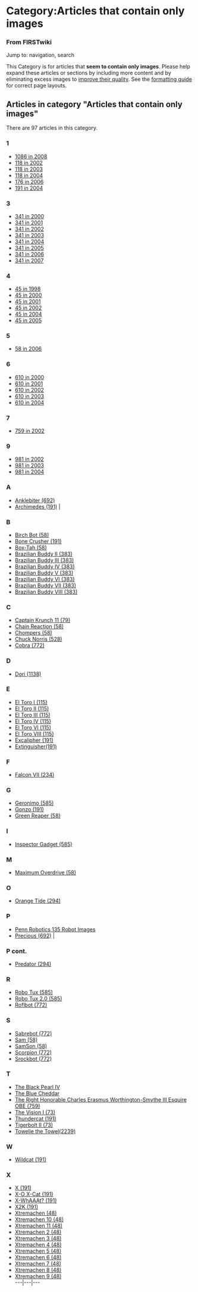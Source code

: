 
# Category:Articles that contain only images

### From FIRSTwiki

Jump to: navigation, search

This Category is for articles that **seem to contain only images**. Please
help expand these articles or sections by including more content and by
eliminating excess images to [improve their
quality](/index.php/FIRSTwiki:Style_guide "FIRSTwiki:Style guide" ). See the
[formatting guide](/index.php/FIRSTwiki:Page_formats "FIRSTwiki:Page formats"
) for correct page layouts.

  

## Articles in category "Articles that contain only images"

There are 97 articles in this category.

### 1

  * [1086 in 2008](/index.php/1086_in_2008 "1086 in 2008" )
  * [118 in 2002](/index.php/118_in_2002 "118 in 2002" )
  * [118 in 2003](/index.php/118_in_2003 "118 in 2003" )
  * [118 in 2004](/index.php/118_in_2004 "118 in 2004" )
  * [176 in 2006](/index.php/176_in_2006 "176 in 2006" )
  * [191 in 2004](/index.php/191_in_2004 "191 in 2004" )

### 3

  * [341 in 2000](/index.php/341_in_2000 "341 in 2000" )
  * [341 in 2001](/index.php/341_in_2001 "341 in 2001" )
  * [341 in 2002](/index.php/341_in_2002 "341 in 2002" )
  * [341 in 2003](/index.php/341_in_2003 "341 in 2003" )
  * [341 in 2004](/index.php/341_in_2004 "341 in 2004" )
  * [341 in 2005](/index.php/341_in_2005 "341 in 2005" )
  * [341 in 2006](/index.php/341_in_2006 "341 in 2006" )
  * [341 in 2007](/index.php/341_in_2007 "341 in 2007" )

### 4

  * [45 in 1998](/index.php/45_in_1998 "45 in 1998" )
  * [45 in 2000](/index.php/45_in_2000 "45 in 2000" )
  * [45 in 2001](/index.php/45_in_2001 "45 in 2001" )
  * [45 in 2002](/index.php/45_in_2002 "45 in 2002" )
  * [45 in 2004](/index.php/45_in_2004 "45 in 2004" )
  * [45 in 2005](/index.php/45_in_2005 "45 in 2005" )

### 5

  * [58 in 2006](/index.php/58_in_2006 "58 in 2006" )

### 6

  * [610 in 2000](/index.php/610_in_2000 "610 in 2000" )
  * [610 in 2001](/index.php/610_in_2001 "610 in 2001" )
  * [610 in 2002](/index.php/610_in_2002 "610 in 2002" )
  * [610 in 2003](/index.php/610_in_2003 "610 in 2003" )
  * [610 in 2004](/index.php/610_in_2004 "610 in 2004" )

### 7

  * [759 in 2002](/index.php/759_in_2002 "759 in 2002" )

### 9

  * [981 in 2002](/index.php/981_in_2002 "981 in 2002" )
  * [981 in 2003](/index.php/981_in_2003 "981 in 2003" )
  * [981 in 2004](/index.php/981_in_2004 "981 in 2004" )

### A

  * [Anklebiter (692)](/index.php/Anklebiter_%28692%29 "Anklebiter \(692\)" )
  * [Archimedes (191)](/index.php/Archimedes_%28191%29 "Archimedes \(191\)" )
|

### B

  * [Birch Bot (58)](/index.php/Birch_Bot_%2858%29 "Birch Bot \(58\)" )
  * [Bone Crusher (191)](/index.php/Bone_Crusher_%28191%29 "Bone Crusher \(191\)" )
  * [Box-Tah (58)](/index.php/Box-Tah_%2858%29 "Box-Tah \(58\)" )
  * [Brazilian Buddy II (383)](/index.php/Brazilian_Buddy_II_%28383%29 "Brazilian Buddy II \(383\)" )
  * [Brazilian Buddy III (383)](/index.php/Brazilian_Buddy_III_%28383%29 "Brazilian Buddy III \(383\)" )
  * [Brazilian Buddy IV (383)](/index.php/Brazilian_Buddy_IV_%28383%29 "Brazilian Buddy IV \(383\)" )
  * [Brazilian Buddy V (383)](/index.php/Brazilian_Buddy_V_%28383%29 "Brazilian Buddy V \(383\)" )
  * [Brazilian Buddy VI (383)](/index.php/Brazilian_Buddy_VI_%28383%29 "Brazilian Buddy VI \(383\)" )
  * [Brazilian Buddy VII (383)](/index.php/Brazilian_Buddy_VII_%28383%29 "Brazilian Buddy VII \(383\)" )
  * [Brazilian Buddy VIII (383)](/index.php/Brazilian_Buddy_VIII_%28383%29 "Brazilian Buddy VIII \(383\)" )

### C

  * [Captain Krunch 11 (79)](/index.php/Captain_Krunch_11_%2879%29 "Captain Krunch 11 \(79\)" )
  * [Chain Reaction (58)](/index.php/Chain_Reaction_%2858%29 "Chain Reaction \(58\)" )
  * [Chompers (58)](/index.php/Chompers_%2858%29 "Chompers \(58\)" )
  * [Chuck Norris (528)](/index.php/Chuck_Norris_%28528%29 "Chuck Norris \(528\)" )
  * [Cobra (772)](/index.php/Cobra_%28772%29 "Cobra \(772\)" )

### D

  * [Dori (1138)](/index.php/Dori_%281138%29 "Dori \(1138\)" )

### E

  * [El Toro I (115)](/index.php/El_Toro_I_%28115%29 "El Toro I \(115\)" )
  * [El Toro II (115)](/index.php/El_Toro_II_%28115%29 "El Toro II \(115\)" )
  * [El Toro III (115)](/index.php/El_Toro_III_%28115%29 "El Toro III \(115\)" )
  * [El Toro IV (115)](/index.php/El_Toro_IV_%28115%29 "El Toro IV \(115\)" )
  * [El Toro VI (115)](/index.php/El_Toro_VI_%28115%29 "El Toro VI \(115\)" )
  * [El Toro VIII (115)](/index.php/El_Toro_VIII_%28115%29 "El Toro VIII \(115\)" )
  * [Excalipher (191)](/index.php/Excalipher_%28191%29 "Excalipher \(191\)" )
  * [Extinguisher(191)](/index.php/Extinguisher%28191%29 "Extinguisher\(191\)" )

### F

  * [Falcon VII (234)](/index.php/Falcon_VII_%28234%29 "Falcon VII \(234\)" )

### G

  * [Geronimo (585)](/index.php/Geronimo_%28585%29 "Geronimo \(585\)" )
  * [Gonzo (191)](/index.php/Gonzo_%28191%29 "Gonzo \(191\)" )
  * [Green Reaper (58)](/index.php/Green_Reaper_%2858%29 "Green Reaper \(58\)" )

### I

  * [Inspector Gadget (585)](/index.php/Inspector_Gadget_%28585%29 "Inspector Gadget \(585\)" )

### M

  * [Maximum Overdrive (58)](/index.php/Maximum_Overdrive_%2858%29 "Maximum Overdrive \(58\)" )

### O

  * [Orange Tide (294)](/index.php/Orange_Tide_%28294%29 "Orange Tide \(294\)" )

### P

  * [Penn Robotics 135 Robot Images](/index.php/Penn_Robotics_135_Robot_Images "Penn Robotics 135 Robot Images" )
  * [Precious (692)](/index.php/Precious_%28692%29 "Precious \(692\)" )
|

### P cont.

  * [Predator (294)](/index.php/Predator_%28294%29 "Predator \(294\)" )

### R

  * [Robo Tux (585)](/index.php/Robo_Tux_%28585%29 "Robo Tux \(585\)" )
  * [Robo Tux 2.0 (585)](/index.php/Robo_Tux_2.0_%28585%29 "Robo Tux 2.0 \(585\)" )
  * [Roflbot (772)](/index.php/Roflbot_%28772%29 "Roflbot \(772\)" )

### S

  * [Sabrebot (772)](/index.php/Sabrebot_%28772%29 "Sabrebot \(772\)" )
  * [Sam (58)](/index.php/Sam_%2858%29 "Sam \(58\)" )
  * [SamSon (58)](/index.php/SamSon_%2858%29 "SamSon \(58\)" )
  * [Scorpion (772)](/index.php/Scorpion_%28772%29 "Scorpion \(772\)" )
  * [Srockbot (772)](/index.php/Srockbot_%28772%29 "Srockbot \(772\)" )

### T

  * [The Black Pearl IV](/index.php/The_Black_Pearl_IV "The Black Pearl IV" )
  * [The Blue Cheddar](/index.php/The_Blue_Cheddar "The Blue Cheddar" )
  * [The Right Honorable Charles Erasmus Worthington-Smythe III Esquire OBE (759)](/index.php/The_Right_Honorable_Charles_Erasmus_Worthington-Smythe_III_Esquire_OBE_%28759%29 "The Right Honorable Charles Erasmus Worthington-Smythe III Esquire OBE \(759\)" )
  * [The Vision I (73)](/index.php/The_Vision_I_%2873%29 "The Vision I \(73\)" )
  * [Thundercat (191)](/index.php/Thundercat_%28191%29 "Thundercat \(191\)" )
  * [Tigerbolt II (73)](/index.php/Tigerbolt_II_%2873%29 "Tigerbolt II \(73\)" )
  * [Towelie the Towel(2239)](/index.php/Towelie_the_Towel%282239%29 "Towelie the Towel\(2239\)" )

### W

  * [Wildcat (191)](/index.php/Wildcat_%28191%29 "Wildcat \(191\)" )

### X

  * [X (191)](/index.php/X_%28191%29 "X \(191\)" )
  * [X-O X-Cat (191)](/index.php/X-O_X-Cat_%28191%29 "X-O X-Cat \(191\)" )
  * [X-WhAAAt? (191)](/index.php/X-WhAAAt%3F_%28191%29 "X-WhAAAt? \(191\)" )
  * [X2K (191)](/index.php/X2K_%28191%29 "X2K \(191\)" )
  * [Xtremachen (48)](/index.php/Xtremachen_%2848%29 "Xtremachen \(48\)" )
  * [Xtremachen 10 (48)](/index.php/Xtremachen_10_%2848%29 "Xtremachen 10 \(48\)" )
  * [Xtremachen 11 (48)](/index.php/Xtremachen_11_%2848%29 "Xtremachen 11 \(48\)" )
  * [Xtremachen 2 (48)](/index.php/Xtremachen_2_%2848%29 "Xtremachen 2 \(48\)" )
  * [Xtremachen 3 (48)](/index.php/Xtremachen_3_%2848%29 "Xtremachen 3 \(48\)" )
  * [Xtremachen 4 (48)](/index.php/Xtremachen_4_%2848%29 "Xtremachen 4 \(48\)" )
  * [Xtremachen 5 (48)](/index.php/Xtremachen_5_%2848%29 "Xtremachen 5 \(48\)" )
  * [Xtremachen 6 (48)](/index.php/Xtremachen_6_%2848%29 "Xtremachen 6 \(48\)" )
  * [Xtremachen 7 (48)](/index.php/Xtremachen_7_%2848%29 "Xtremachen 7 \(48\)" )
  * [Xtremachen 8 (48)](/index.php/Xtremachen_8_%2848%29 "Xtremachen 8 \(48\)" )
  * [Xtremachen 9 (48)](/index.php/Xtremachen_9_%2848%29 "Xtremachen 9 \(48\)" )  
---|---|---  
  
